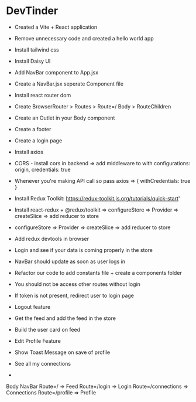 # DevTinder

- Created a Vite + React application
- Remove unnecessary code and created a hello world app
- Install tailwind css
- Install Daisy UI
- Add NavBar component to App.jsx
- Create a NavBar.jsx seperate Component file
- Install react router dom
- Create BrowserRouter > Routes > Route=/ Body > RouteChildren
- Create an Outlet in your Body component
- Create a footer
- Create a login page

- Install axios
- CORS - install cors in backend => add middleware to with configurations: origin, credentials: true
- Whenever you're making API call so pass axios => { withCredentials: true }

- Install Redux Toolkit: https://redux-toolkit.js.org/tutorials/quick-start'
- Install react-redux + @redux/toolkit => configureStore => Provider => createSlice => add reducer to store
- configureStore => Provider => createSlice => add reducer to store
- Add redux devtools in browser
- Login and see if your data is coming properly in the store
- NavBar should update as soon as user logs in
- Refactor our code to add constants file + create a components folder
- You should not be access other routes without login
- If token is not present, redirect user to login page
- Logout feature
- Get the feed and add the feed in the store
- Build the user card on feed
- Edit Profile Feature
- Show Toast Message on save of profile
- See all my connections
-

Body
NavBar
Route=/ => Feed
Route=/login => Login
Route=/connections => Connections
Route=/profile => Profile
